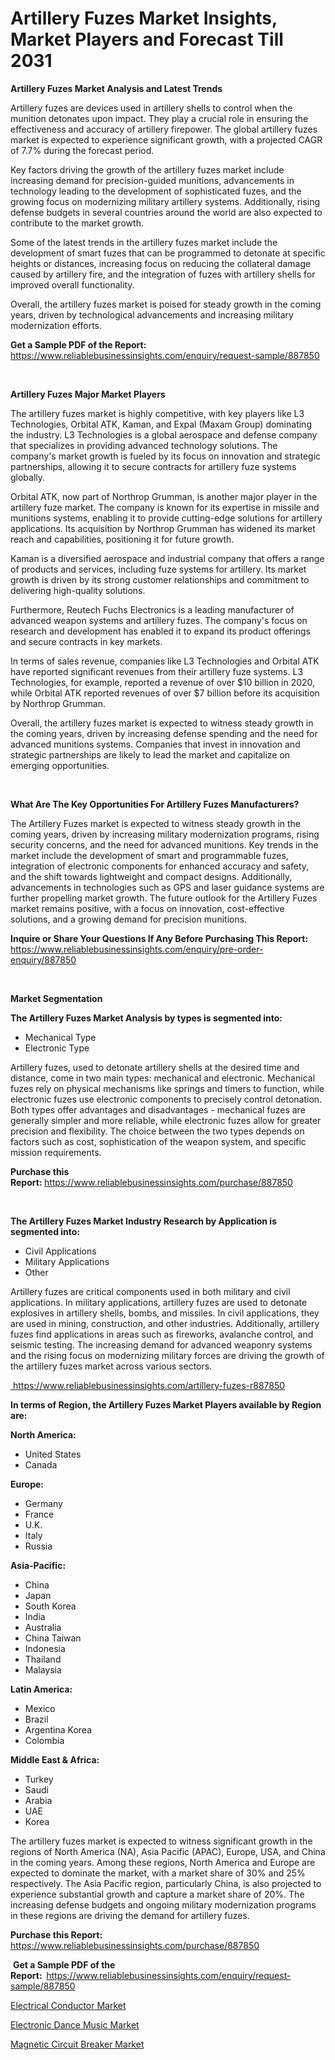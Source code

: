 <p><h1>Artillery Fuzes Market Insights, Market Players and Forecast Till 2031</h1></p><p><strong>Artillery Fuzes Market Analysis and Latest Trends</strong></p>
<p><p>Artillery fuzes are devices used in artillery shells to control when the munition detonates upon impact. They play a crucial role in ensuring the effectiveness and accuracy of artillery firepower. The global artillery fuzes market is expected to experience significant growth, with a projected CAGR of 7.7% during the forecast period. </p><p>Key factors driving the growth of the artillery fuzes market include increasing demand for precision-guided munitions, advancements in technology leading to the development of sophisticated fuzes, and the growing focus on modernizing military artillery systems. Additionally, rising defense budgets in several countries around the world are also expected to contribute to the market growth.</p><p>Some of the latest trends in the artillery fuzes market include the development of smart fuzes that can be programmed to detonate at specific heights or distances, increasing focus on reducing the collateral damage caused by artillery fire, and the integration of fuzes with artillery shells for improved overall functionality.</p><p>Overall, the artillery fuzes market is poised for steady growth in the coming years, driven by technological advancements and increasing military modernization efforts.</p></p>
<p><strong>Get a Sample PDF of the Report:&nbsp;</strong> <a href="https://www.reliablebusinessinsights.com/enquiry/request-sample/887850">https://www.reliablebusinessinsights.com/enquiry/request-sample/887850</a></p>
<p>&nbsp;</p>
<p><strong>Artillery Fuzes Major Market Players</strong></p>
<p><p>The artillery fuzes market is highly competitive, with key players like L3 Technologies, Orbital ATK, Kaman, and Expal (Maxam Group) dominating the industry. L3 Technologies is a global aerospace and defense company that specializes in providing advanced technology solutions. The company's market growth is fueled by its focus on innovation and strategic partnerships, allowing it to secure contracts for artillery fuze systems globally.</p><p>Orbital ATK, now part of Northrop Grumman, is another major player in the artillery fuze market. The company is known for its expertise in missile and munitions systems, enabling it to provide cutting-edge solutions for artillery applications. Its acquisition by Northrop Grumman has widened its market reach and capabilities, positioning it for future growth.</p><p>Kaman is a diversified aerospace and industrial company that offers a range of products and services, including fuze systems for artillery. Its market growth is driven by its strong customer relationships and commitment to delivering high-quality solutions.</p><p>Furthermore, Reutech Fuchs Electronics is a leading manufacturer of advanced weapon systems and artillery fuzes. The company's focus on research and development has enabled it to expand its product offerings and secure contracts in key markets.</p><p>In terms of sales revenue, companies like L3 Technologies and Orbital ATK have reported significant revenues from their artillery fuze systems. L3 Technologies, for example, reported a revenue of over $10 billion in 2020, while Orbital ATK reported revenues of over $7 billion before its acquisition by Northrop Grumman.</p><p>Overall, the artillery fuzes market is expected to witness steady growth in the coming years, driven by increasing defense spending and the need for advanced munitions systems. Companies that invest in innovation and strategic partnerships are likely to lead the market and capitalize on emerging opportunities.</p></p>
<p>&nbsp;</p>
<p><strong>What Are The Key Opportunities For Artillery Fuzes Manufacturers?</strong></p>
<p><p>The Artillery Fuzes market is expected to witness steady growth in the coming years, driven by increasing military modernization programs, rising security concerns, and the need for advanced munitions. Key trends in the market include the development of smart and programmable fuzes, integration of electronic components for enhanced accuracy and safety, and the shift towards lightweight and compact designs. Additionally, advancements in technologies such as GPS and laser guidance systems are further propelling market growth. The future outlook for the Artillery Fuzes market remains positive, with a focus on innovation, cost-effective solutions, and a growing demand for precision munitions.</p></p>
<p><strong>Inquire or Share Your Questions If Any Before Purchasing This Report:</strong> <a href="https://www.reliablebusinessinsights.com/enquiry/pre-order-enquiry/887850">https://www.reliablebusinessinsights.com/enquiry/pre-order-enquiry/887850</a></p>
<p>&nbsp;</p>
<p><strong>Market Segmentation</strong></p>
<p><strong>The Artillery Fuzes Market Analysis by types is segmented into:</strong></p>
<p><ul><li>Mechanical Type</li><li>Electronic Type</li></ul></p>
<p><p>Artillery fuzes, used to detonate artillery shells at the desired time and distance, come in two main types: mechanical and electronic. Mechanical fuzes rely on physical mechanisms like springs and timers to function, while electronic fuzes use electronic components to precisely control detonation. Both types offer advantages and disadvantages - mechanical fuzes are generally simpler and more reliable, while electronic fuzes allow for greater precision and flexibility. The choice between the two types depends on factors such as cost, sophistication of the weapon system, and specific mission requirements.</p></p>
<p><strong>Purchase this Report:&nbsp;</strong><a href="https://www.reliablebusinessinsights.com/purchase/887850">https://www.reliablebusinessinsights.com/purchase/887850</a></p>
<p>&nbsp;</p>
<p><strong>The Artillery Fuzes Market Industry Research by Application is segmented into:</strong></p>
<p><ul><li>Civil Applications</li><li>Military Applications</li><li>Other</li></ul></p>
<p><p>Artillery fuzes are critical components used in both military and civil applications. In military applications, artillery fuzes are used to detonate explosives in artillery shells, bombs, and missiles. In civil applications, they are used in mining, construction, and other industries. Additionally, artillery fuzes find applications in areas such as fireworks, avalanche control, and seismic testing. The increasing demand for advanced weaponry systems and the rising focus on modernizing military forces are driving the growth of the artillery fuzes market across various sectors.</p></p>
<p><a href="https://www.reliablebusinessinsights.com/artillery-fuzes-r887850">&nbsp;https://www.reliablebusinessinsights.com/artillery-fuzes-r887850</a></p>
<p><strong>In terms of Region, the Artillery Fuzes Market Players available by Region are:</strong></p>
<p>
    <p> <strong> North America: </strong>
        <ul>
            <li>United States</li>
            <li>Canada</li>
        </ul>
        </p> 
    <p> <strong> Europe: </strong>
        <ul>
            <li>Germany</li>
            <li>France</li>
            <li>U.K.</li>
            <li>Italy</li>
            <li>Russia</li>
        </ul>
        </p> 
    <p> <strong> Asia-Pacific: </strong>
        <ul>
            <li>China</li>
            <li>Japan</li>
            <li>South Korea</li>
            <li>India</li>
            <li>Australia</li>
            <li>China Taiwan</li>
            <li>Indonesia</li>
            <li>Thailand</li>
            <li>Malaysia</li>
        </ul>
        </p> 
    <p> <strong> Latin America: </strong>
        <ul>
            <li>Mexico</li>
            <li>Brazil</li>
            <li>Argentina Korea</li>
            <li>Colombia</li>
        </ul>
        </p> 
    <p> <strong> Middle East & Africa: </strong>
        <ul>
            <li>Turkey</li>
            <li>Saudi</li>
            <li>Arabia</li>
            <li>UAE</li>
            <li>Korea</li>
        </ul>
    </p>
    </p>
<p><p>The artillery fuzes market is expected to witness significant growth in the regions of North America (NA), Asia Pacific (APAC), Europe, USA, and China in the coming years. Among these regions, North America and Europe are expected to dominate the market, with a market share of 30% and 25% respectively. The Asia Pacific region, particularly China, is also projected to experience substantial growth and capture a market share of 20%. The increasing defense budgets and ongoing military modernization programs in these regions are driving the demand for artillery fuzes.</p></p>
<p><strong>Purchase this Report: </strong><a href="https://www.reliablebusinessinsights.com/purchase/887850">https://www.reliablebusinessinsights.com/purchase/887850</a></p>
<p>&nbsp;<strong>Get a Sample PDF of the Report:&nbsp;&nbsp;</strong><a href="https://www.reliablebusinessinsights.com/enquiry/request-sample/887850">https://www.reliablebusinessinsights.com/enquiry/request-sample/887850</a></p>
<p><strong></strong></p>
<p><p><a href="https://github.com/sardarp081/Market-Research-Report-List-1/blob/main/electrical-conductor-market.md">Electrical Conductor Market</a></p><p><a href="https://view.publitas.com/reportprime-1/electronic-dance-music-market-share-size-trends-industry-analysis-report-by-application-clubs-djs-live-acts-others-by-type-dub-hip-hop-disco-house-music-others-and-forecast-2024-2031/">Electronic Dance Music Market</a></p><p><a href="https://github.com/waylose1223/Market-Research-Report-List-1/blob/main/magnetic-circuit-breaker-market.md">Magnetic Circuit Breaker Market</a></p></p>
